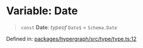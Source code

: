 # Variable: Date

> `const` **Date**: *typeof* `Date$` = `Schema.Date`

Defined in: [packages/hypergraph/src/type/type.ts:12](https://github.com/hashirpm/hypergraph/blob/ab4ea1cdb9430798142e0d735aac9d31c2cf0ae0/packages/hypergraph/src/type/type.ts#L12)

